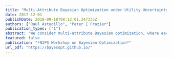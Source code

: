 ```yaml
---
title: "Multi-Attribute Bayesian Optimization under Utility Uncertainty"
date: 2017-12-01
publishDate: 2019-09-18T08:12:01.347335Z
authors: ["Raul Astudillo", "Peter I Frazier"]
publication_types: ["1"]
abstract: "We consider multi-attribute Bayesian optimization, where each design in an optimization problem’s feasible space is associated with a vector of attributes that can be evaluated via a time-consuming computer code, and each vector of attributes is assigned a utility according to a decision-maker’s utility function. A standard Bayesian optimization approach could be applied if the utility function were known to us: we would place a Bayesian prior distribution over the composition of the objective function, which returns a design’s vector of attributes, and the utility function, which maps those attributes onto a utility. In contrast, we assume the utility function cannot be evaluated and is known implicitly only to the decision-maker. We propose a Bayesian optimization algorithm that chooses the designs to evaluate, such that the expected utility of the design chosen by the decision-maker, according to our algorithm’s estimate of the objective function, is large. In contrast with existing approaches for multi-attribute optimization that focus on estimating a Pareto frontier, our approach can take advantage of prior information about the decision-maker’s utility, obtained from past experiences with the decision-maker or from a utility elicitation process."
featured: false
publication: "*NIPS Workshop on Bayesian Optimization*"
url_pdf: "https://bayesopt.github.io/"
---
```


